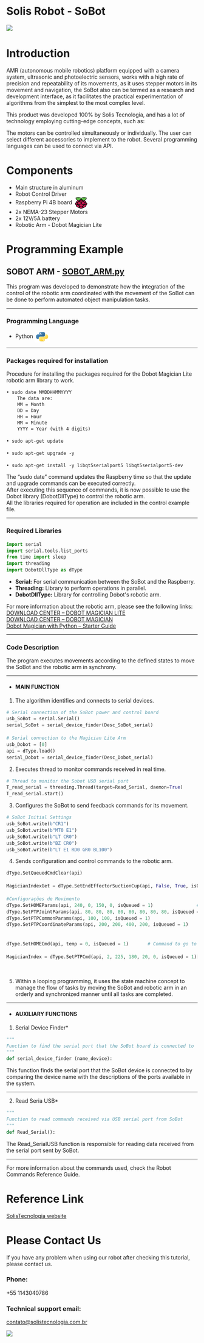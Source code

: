 # Solis Robot - SoBot
![](https://github.com/SolisTecnologia/SoBot-Arm/blob/master/png/SoBotArm.png)
# Introduction

AMR (autonomous mobile robotics) platform equipped with a camera system, ultrasonic and photoelectric sensors, works with a high rate of precision and repeatability of its movements, as it uses stepper motors in its movement and navigation, the SoBot also can be termed as a research and development interface, as it facilitates the practical experimentation of algorithms from the simplest to the most complex level.

This product was developed 100% by Solis Tecnologia, and has a lot of technology employing cutting-edge concepts, such as:

The motors can be controlled simultaneously or individually.
The user can select different accessories to implement to the robot.
Several programming languages can be used to connect via API.

# Components

* Main structure in aluminum
* Robot Control Driver
* Raspberry Pi 4B board <img align="center" height="30" width="40" src="https://github.com/devicons/devicon/blob/master/icons/raspberrypi/raspberrypi-original.svg">
* 2x NEMA-23 Stepper Motors
* 2x 12V/5A battery
* Robotic Arm - Dobot Magician Lite

# Programming Example
## SOBOT ARM - [SOBOT_ARM.py](https://github.com/SolisTecnologia/SoBot-Arm/blob/master/DOBOT/SOBOT_ARM.py)

This program was developed to demonstrate how the integration of the control of the robotic arm coordinated with the movement of the SoBot can be done to perform automated object manipulation tasks.

___

### Programming Language

* Python  <img align="center" height="30" width="40" src="https://raw.githubusercontent.com/devicons/devicon/master/icons/python/python-original.svg">

___


### Packages required for installation

Procedure for installing the packages required for the Dobot Magician Lite robotic arm library to work.  

```
• sudo date MMDDHHMMYYYY
    The data are:
    MM = Month
    DD = Day
    HH = Hour
    MM = Minute
    YYYY = Year (with 4 digits)

• sudo apt-get update

• sudo apt-get upgrade -y

• sudo apt-get install -y libqt5serialport5 libqt5serialport5-dev

```
The “sudo date” command updates the Raspberry time so that the update and upgrade commands can be executed correctly.  
After executing this sequence of commands, it is now possible to use the Dobot library (DobotDllType) to control the robotic arm.  
All the libraries required for operation are included in the control example file.  
___

### Required Libraries

~~~python
import serial
import serial.tools.list_ports
from time import sleep
import threading
import DobotDllType as dType
~~~

* **Serial:** For serial communication between the SoBot and the Raspberry.  
* **Threading:** Library to perform operations in parallel.  
* **DobotDllType:** Library for controlling Dobot's robotic arm.  

For more information about the robotic arm, please see the following links:  
[DOWNLOAD CENTER – DOBOT MAGICIAN LITE](https://www.dobot-robots.com/service/download-center?keyword=&products%5B%5D=315)  
[DOWNLOAD CENTER – DOBOT MAGICIAN](https://www.dobot-robots.com/service/download-center?keyword=&products%5B%5D=316)  
[Dobot Magician with Python – Starter Guide](https://github.com/SERLatBTH/StarterGuide-Dobot-Magician-with-Python)
___

### Code Description

The program executes movements according to the defined states to move the SoBot and the robotic arm in synchrony.
___

* #### MAIN FUNCTION

1. The algorithm identifies and connects to serial devices.  
~~~python
# Serial connection of the SoBot power and control board
usb_SoBot = serial.Serial()
serial_SoBot = serial_device_finder(Desc_SoBot_serial)

# Serial connection to the Magician Lite Arm
usb_Dobot = [0]
api = dType.load()
serial_Dobot = serial_device_finder(Desc_Dobot_serial)
~~~

2. Executes thread to monitor commands received in real time.  
~~~python
# Thread to monitor the Sobot USB serial port
T_read_serial = threading.Thread(target=Read_Serial, daemon=True)
T_read_serial.start()
~~~

3. Configures the SoBot to send feedback commands for its movement.  
~~~python
# SoBot Initial Settings
usb_SoBot.write(b"CR1")
usb_SoBot.write(b"MT0 E1")
usb_SoBot.write(b"LT CR0")
usb_SoBot.write(b"BZ CR0")
usb_SoBot.write(b"LT E1 RD0 GR0 BL100")
~~~

4. Sends configuration and control commands to the robotic arm.  
~~~python
dType.SetQueuedCmdClear(api)

MagicianIndexGet = dType.SetEndEffectorSuctionCup(api, False, True, isQueued=0)     # Disable Suction Command

#Configurações de Movimento
dType.SetHOMEParams(api, 240, 0, 150, 0, isQueued = 1)                # Sets the default position of the Dobot Magicia
dType.SetPTPJointParams(api, 80, 80, 80, 80, 80, 80, 80, 80, isQueued = 1)  # Sets the joint parameters
dType.SetPTPCommonParams(api, 100, 100, isQueued = 1)                       # Defines the velocity ratio and acceleration ratio in PTP mode
dType.SetPTPCoordinateParams(api, 200, 200, 400, 200, isQueued = 1)         # Set the velocity and acceleration of the Cartesian coordinate axis en PTP mode
                                                                            # (api, xyzVelocity, rVelocity, xyzAcceleration, rAcceleration, isQueued)

dType.SetHOMECmd(api, temp = 0, isQueued = 1)       # Command to go to home position

MagicianIndex = dType.SetPTPCmd(api, 2, 225, 180, 20, 0, isQueued = 1)[0]   # PTP mode = 2 - Set straight line path between two points
                                                                            # Coordinate parameters in PTP mode (x,y,z,r)
                                                                            # set to Cartesian coordinate
~~~

5. Within a looping programming, it uses the state machine concept to manage the flow of tasks by moving the SoBot and robotic arm in an orderly and synchronized manner until all tasks are completed.  


___

* #### AUXILIARY FUNCTIONS

1. Serial Device Finder*
~~~python
"""
Function to find the serial port that the SoBot board is connected to
"""
def serial_device_finder (name_device):
~~~

This function finds the serial port that the SoBot device is connected to by comparing the device name with the descriptions of the ports available in the system. 
___

2. Read Seria USB*
~~~python
"""
Function to read commands received via USB serial port from SoBot
"""
def Read_Serial():
~~~

The Read_SerialUSB function is responsible for reading data received from the serial port sent by SoBot. 


___

For more information about the commands used, check the Robot Commands Reference Guide.
  
# Reference Link
[SolisTecnologia website](https://solistecnologia.com/produtos/robotsingle)

# Please Contact Us
If you have any problem when using our robot after checking this tutorial, please contact us.

### Phone:
+55 1143040786

### Technical support email: 
contato@solistecnologia.com.br

![](https://github.com/SolisTecnologia/SoBot-USB-Control/blob/master/png/logo.png)